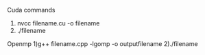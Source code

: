 Cuda commands
1) nvcc filename.cu -o filename
2) ./filename

Openmp
1)g++ filename.cpp -lgomp -o outputfilename
2)./filename
